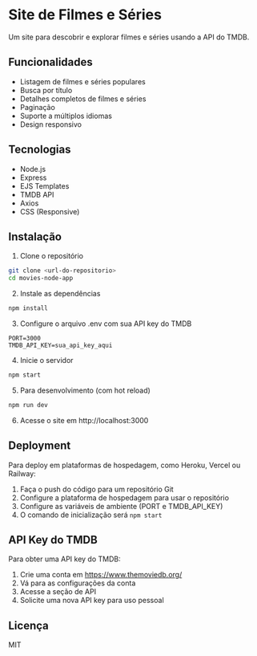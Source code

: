 # Site de Filmes e Séries

Um site para descobrir e explorar filmes e séries usando a API do TMDB.

## Funcionalidades

- Listagem de filmes e séries populares
- Busca por título
- Detalhes completos de filmes e séries
- Paginação
- Suporte a múltiplos idiomas
- Design responsivo

## Tecnologias

- Node.js
- Express
- EJS Templates
- TMDB API
- Axios
- CSS (Responsive)

## Instalação

1. Clone o repositório
```bash
git clone <url-do-repositorio>
cd movies-node-app
```

2. Instale as dependências
```bash
npm install
```

3. Configure o arquivo .env com sua API key do TMDB
```
PORT=3000
TMDB_API_KEY=sua_api_key_aqui
```

4. Inicie o servidor
```bash
npm start
```

5. Para desenvolvimento (com hot reload)
```bash
npm run dev
```

6. Acesse o site em http://localhost:3000

## Deployment

Para deploy em plataformas de hospedagem, como Heroku, Vercel ou Railway:

1. Faça o push do código para um repositório Git
2. Configure a plataforma de hospedagem para usar o repositório
3. Configure as variáveis de ambiente (PORT e TMDB_API_KEY)
4. O comando de inicialização será `npm start`

## API Key do TMDB

Para obter uma API key do TMDB:
1. Crie uma conta em https://www.themoviedb.org/
2. Vá para as configurações da conta
3. Acesse a seção de API
4. Solicite uma nova API key para uso pessoal

## Licença

MIT 